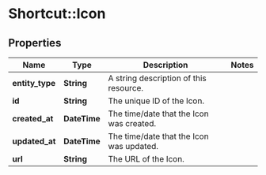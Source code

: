 # Shortcut::Icon

## Properties
Name | Type | Description | Notes
------------ | ------------- | ------------- | -------------
**entity_type** | **String** | A string description of this resource. | 
**id** | **String** | The unique ID of the Icon. | 
**created_at** | **DateTime** | The time/date that the Icon was created. | 
**updated_at** | **DateTime** | The time/date that the Icon was updated. | 
**url** | **String** | The URL of the Icon. | 

